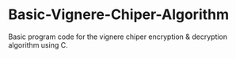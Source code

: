 # Basic-Vignere-Chiper-Algorithm
Basic program code for the vignere chiper encryption &amp; decryption algorithm using C.
